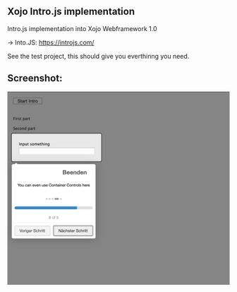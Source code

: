 ## Xojo Intro.js implementation

Intro.js implementation into Xojo Webframework 1.0

-> Into.JS: https://introjs.com/

See the test project, this should give you everthinng you need.


## Screenshot:
![screenshot](https://github.com/VanDerLars/xojo_intro_js/blob/main/screenshot.png)

